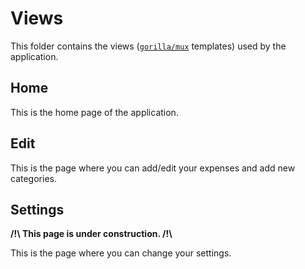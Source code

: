 # Views

This folder contains the views ([`gorilla/mux`](https://gowebexamples.com/templates/) templates) used by the application.

## Home
This is the home page of the application.

## Edit
This is the page where you can add/edit your expenses and add new categories.

## Settings
**/!\ This page is under construction. /!\\**

This is the page where you can change your settings.